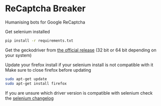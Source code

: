 # ReCaptcha Breaker

Humanising bots for Google ReCaptcha

Get selenium installed

```sh
pip install -r requirements.txt
```

Get the geckodriver from [the official release](https://github.com/mozilla/geckodriver/releases) (32 bit or 64 bit depending on your system)

Update your firefox install if your selenium install is not compatible with it  
Make sure to close firefox before updating

```sh
sudo apt-get update
sudo apt-get install firefox
```

If you are unsure which driver version is compatible with selenium check the [selenium changelog](https://github.com/SeleniumHQ/selenium/blob/master/dotnet/CHANGELOG)
